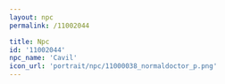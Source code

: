 ```yaml
---
layout: npc
permalink: /11002044

title: Npc
id: '11002044'
npc_name: 'Cavil'
icon_url: 'portrait/npc/11000038_normaldoctor_p.png'
---
```


